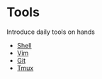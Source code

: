 # Tools

Introduce daily tools on hands

  * [Shell](shell/summary.md)
  * [Vim](vim/summary.md)
  * [Git](git/summary.md)
  * [Tmux](tmux/summary.md)


